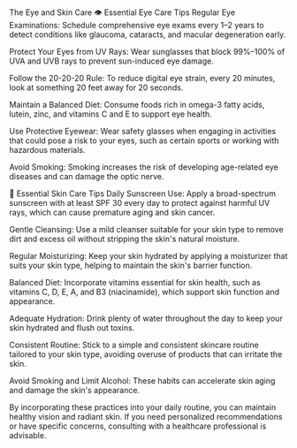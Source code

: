 The Eye and Skin Care
👁️ Essential Eye Care Tips
Regular Eye Examinations: Schedule comprehensive eye exams every 1–2 years to detect conditions like glaucoma, cataracts, and macular degeneration early. ​

Protect Your Eyes from UV Rays: Wear sunglasses that block 99%–100% of UVA and UVB rays to prevent sun-induced eye damage. ​

Follow the 20-20-20 Rule: To reduce digital eye strain, every 20 minutes, look at something 20 feet away for 20 seconds. ​

Maintain a Balanced Diet: Consume foods rich in omega-3 fatty acids, lutein, zinc, and vitamins C and E to support eye health. ​

Use Protective Eyewear: Wear safety glasses when engaging in activities that could pose a risk to your eyes, such as certain sports or working with hazardous materials. ​

Avoid Smoking: Smoking increases the risk of developing age-related eye diseases and can damage the optic nerve. ​

🧴 Essential Skin Care Tips
Daily Sunscreen Use: Apply a broad-spectrum sunscreen with at least SPF 30 every day to protect against harmful UV rays, which can cause premature aging and skin cancer. ​

Gentle Cleansing: Use a mild cleanser suitable for your skin type to remove dirt and excess oil without stripping the skin's natural moisture. ​

Regular Moisturizing: Keep your skin hydrated by applying a moisturizer that suits your skin type, helping to maintain the skin's barrier function. ​

Balanced Diet: Incorporate vitamins essential for skin health, such as vitamins C, D, E, A, and B3 (niacinamide), which support skin function and appearance. ​

Adequate Hydration: Drink plenty of water throughout the day to keep your skin hydrated and flush out toxins. ​

Consistent Routine: Stick to a simple and consistent skincare routine tailored to your skin type, avoiding overuse of products that can irritate the skin. ​

Avoid Smoking and Limit Alcohol: These habits can accelerate skin aging and damage the skin's appearance. ​

By incorporating these practices into your daily routine, you can maintain healthy vision and radiant skin. If you need personalized recommendations or have specific concerns, consulting with a healthcare professional is advisable.​
